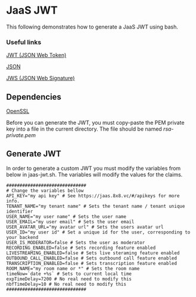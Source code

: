 # JaaS JWT

This following demonstrates how to generate a JaaS JWT using bash.

### Useful links

[JWT (JSON Web Token)](https://tools.ietf.org/html/rfc7519)

[JSON](https://tools.ietf.org/html/rfc7159)

[JWS (JSON Web Signature)](https://tools.ietf.org/html/rfc7515)

## Dependencies

[OpenSSL](https://www.openssl.org/)

Before you can generate the JWT, you must copy-paste the PEM private key into a file in the current directory.
The file should be named _rsa-private.pem_

## Generate JWT

In order to generate a custom JWT you must modify the variables from below in jaas-jwt.sh.
The variables will modify the values for the claims.

```
##############################
# Change the variables bellow
API_KEY="my api key" # See https://jaas.8x8.vc/#/apikeys for more info.
TENANT_NAME="my tenant name" # Sets the tenant name / tenant unique identifier
USER_NAME="my user name" # Sets the user name
USER_EMAIL="my user email" # Sets the user email
USER_AVATAR_URL="my avatar url" # Sets the users avatar url
USER_ID="my user id" # Set a unique id for the user, corresponding to your backend
USER_IS_MODERATOR=false # Sets the user as moderator
RECORDING_ENABLED=false # Sets recording feature enabled
LIVESTREAMING_ENABLED=false # Sets live steraming feature enabled
OUTBOUND_CALL_ENABLED=false # Sets outbound call feature enabled
TRANSCRIPTION_ENABLED=false # Sets transcription feature enabled
ROOM_NAME="my room name or *" # Sets the room name
timeNow=`date +%s` # Sets to current local time
expTimeDelay=7200 # No real need to modify this
nbfTimeDelay=10 # No real need to modify this
##############################
```
